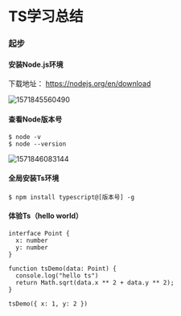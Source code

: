 # TS学习总结



### 起步

#### 安装Node.js环境

下载地址： <https://nodejs.org/en/download>

![1571845560490](http://demo.bestzhangjun.com/imgs/node/1571845560490.png)



#### 查看Node版本号

```shell
$ node -v 
$ node --version 
```

![1571846083144](http://demo.bestzhangjun.com/imgs/node/1571846083144.png)



#### 全局安装Ts环境

 ```SHELL
$ npm install typescript@[版本号] -g
 ```



#### 体验Ts（hello world）

```JS
interface Point {
  x: number
  y: number
}

function tsDemo(data: Point) {
  console.log("hello ts")
  return Math.sqrt(data.x ** 2 + data.y ** 2);
}

tsDemo({ x: 1, y: 2 })
```



